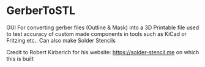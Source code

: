 # GerberToSTL
GUI For converting gerber files (Outline &amp; Mask) into a 3D Printable file used to test accuracy of custom made components in tools such as KiCad or Fritzing etc..  Can also make Solder Stencils

Credit to Robert Kirberich for his website: https://solder-stencil.me on which this is built
